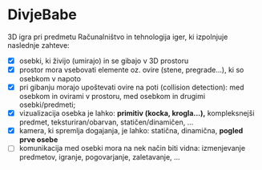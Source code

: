 # DivjeBabe

3D igra pri predmetu Računalništvo in tehnologija iger, ki izpolnjuje naslednje zahteve:
- [x] osebki, ki živijo (umirajo) in se gibajo v 3D prostoru
- [x] prostor mora vsebovati elemente oz. ovire (stene, pregrade...), ki so osebkom v napoto
- [x] pri gibanju morajo upoštevati ovire na poti (collision detection): med osebkom in ovirami v prostoru, med osebkom in drugimi osebki/predmeti;
- [x] vizualizacija osebka je lahko: __primitiv (kocka, krogla...),__ kompleksnejši predmet, teksturiran/obarvan, statičen/dinamičen, ...
- [x] kamera, ki spremlja dogajanja, je lahko: statična, dinamična, __pogled prve osebe__
- [ ] komunikacija med osebki mora na nek način biti vidna: izmenjevanje predmetov, igranje, pogovarjanje, zaletavanje, ...
